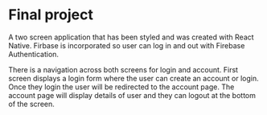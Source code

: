 # Final project 
A two screen application that has been styled and was created with React
Native. Firbase is incorporated so user can log in and out with Firebase
Authentication. 

There is a navigation across both screens for login and account. First
screen displays a login form where the user can create an account or
login. Once they login the user will be redirected to the account page.
The account page will display details of user and they can logout at
the bottom of the screen.